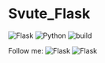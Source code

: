 # Svute_Flask


![Flask](https://img.shields.io/badge/flask-v2.0.1-blue) ![Python](https://img.shields.io/badge/python-v3.7-green) ![build](https://img.shields.io/badge/build-v0.1-red)

Follow me: ![Flask](https://img.shields.io/youtube/channel/subscribers/UCmWmJO9BeBunJ68P8ztEiJA?style=social) ![Flask](https://img.shields.io/github/followers/ngtrdai?style=social)
